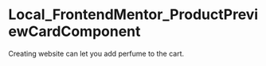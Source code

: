 # Local_FrontendMentor_ProductPreviewCardComponent
 Creating website can let you add perfume to the cart.
